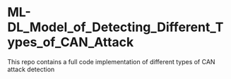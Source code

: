 # ML-DL_Model_of_Detecting_Different_Types_of_CAN_Attack
This repo contains a full code implementation of different types of CAN attack detection
